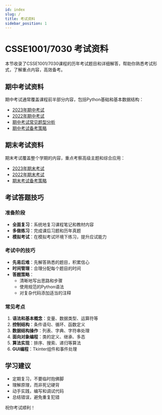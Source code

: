 ```yaml
---
id: index
slug: /
title: 考试资料
sidebar_position: 1
---
```


# CSSE1001/7030 考试资料

本节收录了CSSE1001/7030课程的历年考试题目和详细解答，帮助你熟悉考试形式，了解重点内容，高效备考。

## 期中考试资料

期中考试通常覆盖课程前半部分内容，包括Python基础和基本数据结构：

- [2023年期中考试](/exams/midterm/2023)
- [2022年期中考试](/exams/midterm/2022)
- [期中考试常见题型分析](/exams/midterm/common-questions)
- [期中考试备考策略](/exams/midterm/preparation)

## 期末考试资料

期末考试覆盖整个学期的内容，重点考察高级主题和综合应用：

- [2023年期末考试](/exams/final/2023)
- [2022年期末考试](/exams/final/2022)
- [期末考试备考策略](/exams/final/preparation)

## 考试答题技巧

### 准备阶段

- **全面复习**：系统地复习课程笔记和教材内容
- **多做练习**：完成课后习题和历年真题
- **模拟考试**：在模拟考试环境下练习，提升应试能力

### 考试中的技巧

- **先易后难**：先解答熟悉的题目，积累信心
- **时间管理**：合理分配每个题目的时间
- **答题策略**：
  - 清晰地写出思路和步骤
  - 使用规范的Python语法
  - 对复杂代码添加适当的注释

### 常见考点

1. **语法和基本概念**：变量、数据类型、运算符等
2. **控制结构**：条件语句、循环、函数定义
3. **数据结构操作**：列表、字典、字符串处理
4. **面向对象编程**：类的定义、继承、多态
5. **算法实现**：排序、搜索、递归等算法
6. **GUI编程**：Tkinter组件和事件处理

## 学习建议

- 定期复习，不要临时抱佛脚
- 理解原理，而非死记硬背
- 动手实践，编写和调试代码
- 总结错误，避免重复犯错

祝你考试顺利！ 